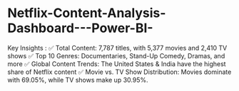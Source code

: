 # Netflix-Content-Analysis-Dashboard---Power-BI-
Key Insights : ✅ Total Content: 7,787 titles, with 5,377 movies and 2,410 TV shows ✅ Top 10 Genres: Documentaries, Stand-Up Comedy, Dramas, and more ✅ Global Content Trends: The United States &amp; India have the highest share of Netflix content ✅ Movie vs. TV Show Distribution: Movies dominate with 69.05%, while TV shows make up 30.95%.
